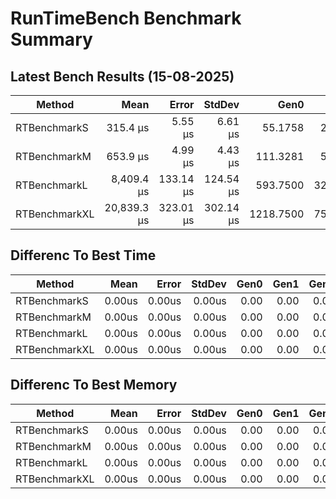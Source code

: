 # RunTimeBench Benchmark Summary

## Latest Bench Results (15-08-2025)

|Method|Mean|Error|StdDev|Gen0|Gen1|Gen2|Allocated|
|----------------------- |----------:|---------:|---------:|---------:|--------:|-----------:|-----------:|
|RTBenchmarkS|315.4 μs|5.55 μs|6.61 μs|55.1758|21.4844|0.0000|902.33 KB|
|RTBenchmarkM|653.9 μs|4.99 μs|4.43 μs|111.3281|52.7344|0.0000|1824.2 KB|
|RTBenchmarkL|8,409.4 μs|133.14 μs|124.54 μs|593.7500|328.1250|93.7500|8996.21 KB|
|RTBenchmarkXL|20,839.3 μs|323.01 μs|302.14 μs|1218.7500|750.0000|218.7500|17987.32 KB|

## Differenc To Best Time

|Method|Mean|Error|StdDev|Gen0|Gen1|Gen2|Allocated|
|----------------------- |----------:|---------:|---------:|---------:|--------:|-----------:|-----------:|
|RTBenchmarkS|0.00us|0.00us|0.00us|0.00|0.00|0.00|0.00KB|
|RTBenchmarkM|0.00us|0.00us|0.00us|0.00|0.00|0.00|0.00KB|
|RTBenchmarkL|0.00us|0.00us|0.00us|0.00|0.00|0.00|0.00KB|
|RTBenchmarkXL|0.00us|0.00us|0.00us|0.00|0.00|0.00|0.00KB|

## Differenc To Best Memory

|Method|Mean|Error|StdDev|Gen0|Gen1|Gen2|Allocated|
|----------------------- |----------:|---------:|---------:|---------:|--------:|-----------:|-----------:|
|RTBenchmarkS|0.00us|0.00us|0.00us|0.00|0.00|0.00|0.00KB|
|RTBenchmarkM|0.00us|0.00us|0.00us|0.00|0.00|0.00|0.00KB|
|RTBenchmarkL|0.00us|0.00us|0.00us|0.00|0.00|0.00|0.00KB|
|RTBenchmarkXL|0.00us|0.00us|0.00us|0.00|0.00|0.00|0.00KB|
